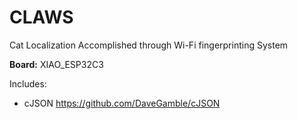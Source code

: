 # CLAWS
Cat Localization Accomplished through Wi-Fi fingerprinting System

**Board:** XIAO_ESP32C3

Includes:
  - cJSON https://github.com/DaveGamble/cJSON
